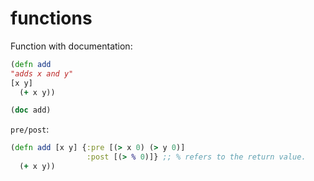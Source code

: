 # functions

Function with documentation:

```clojure
(defn add 
"adds x and y"
[x y]
  (+ x y))

(doc add)
```

`pre/post`:

```clojure
(defn add [x y] {:pre [(> x 0) (> y 0)]
                 :post [(> % 0)]} ;; % refers to the return value.
  (+ x y))
```
